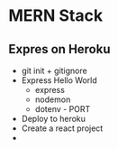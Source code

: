 # MERN Stack

## Expres on Heroku

* git init + gitignore
* Express Hello World
  * express
  * nodemon
  * dotenv - PORT
* Deploy to heroku
* Create a react project
* 